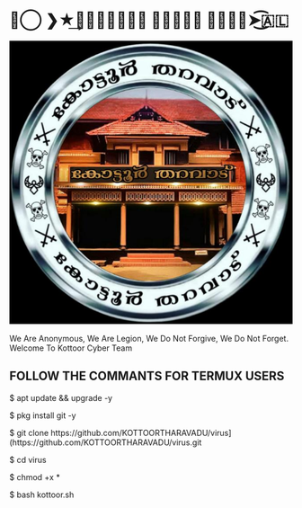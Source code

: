 <!DOCTYPE html>
<html>
<head>
<h1>➳⃝ ❯★͢𝙆𝙊𝙏𝙏𝙊𝙊𝙍 𝘾𝙔𝘽𝙀𝙍 𝙏𝙀𝘼𝙈➤͜͡🇦🇱</h1>

<a>
<img src="➳⃝ ❯★͢𝙆𝙊𝙏𝙏𝙊𝙊𝙍 𝘾𝙔𝘽𝙀𝙍 𝙏𝙀𝘼𝙈➤͜͡🇦🇱.jpg"

</a>
<p>We Are Anonymous, We Are Legion, We Do Not Forgive, We Do Not Forget. Welcome To Kottoor Cyber Team</p>


<h2>FOLLOW THE COMMANTS FOR TERMUX USERS</h2>
<p>$ apt update && upgrade -y</p>
<p>$ pkg install git -y</p>
<p>$ git clone https://github.com/KOTTOORTHARAVADU/virus](https://github.com/KOTTOORTHARAVADU/virus.git </p>
<p>$ cd virus</p>
<p>$ chmod +x *</p>
<p>$ bash kottoor.sh</p>
</head>
<body>

</body>
</html>
